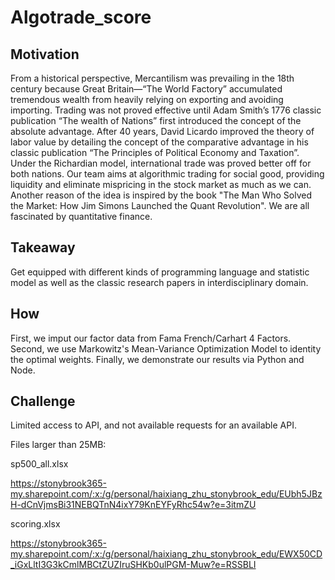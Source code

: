 # Algotrade_score
## Motivation
From a historical perspective, Mercantilism was prevailing in the 18th century because Great Britain—“The World Factory” accumulated tremendous wealth from heavily relying on exporting and avoiding importing. Trading was not proved effective until Adam Smith’s 1776 classic publication “The wealth of Nations” first introduced the concept of the absolute advantage. After 40 years, David Licardo improved the theory of labor value by detailing the concept of the comparative advantage in his classic publication “The Principles of Political Economy and Taxation”. Under the Richardian model, international trade was proved better off for both nations. Our team aims at algorithmic trading for social good, providing liquidity and eliminate mispricing in the stock market as much as we can. Another reason of the idea is inspired by the book "The Man Who Solved the Market: How Jim Simons Launched the Quant Revolution". We are all fascinated by quantitative finance.
## Takeaway
Get equipped with different kinds of programming language and statistic model as well as the classic research papers in interdisciplinary domain.
## How
First, we imput our factor data from Fama French/Carhart 4 Factors. Second, we use Markowitz's Mean-Variance Optimization Model to identity the optimal weights. Finally, we demonstrate our results via Python and Node.
## Challenge
Limited access to API, and not available requests for an available API.

Files larger than 25MB:

sp500_all.xlsx

https://stonybrook365-my.sharepoint.com/:x:/g/personal/haixiang_zhu_stonybrook_edu/EUbh5JBzH-dCnVjmsBi31NEBQTnN4ixY79KnEYFyRhc54w?e=3itmZU

scoring.xlsx

https://stonybrook365-my.sharepoint.com/:x:/g/personal/haixiang_zhu_stonybrook_edu/EWX50CD_iGxLltI3G3kCmlMBCtZUZIruSHKb0ulPGM-Muw?e=RSSBLI
